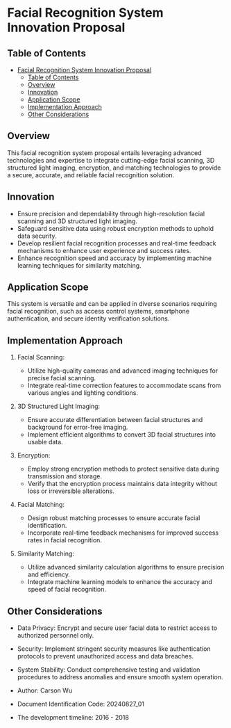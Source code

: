# Facial Recognition System Innovation Proposal

## Table of Contents

- [Facial Recognition System Innovation Proposal](#facial-recognition-system-innovation-proposal)
  - [Table of Contents](#table-of-contents)
  - [Overview](#overview)
  - [Innovation](#innovation)
  - [Application Scope](#application-scope)
  - [Implementation Approach](#implementation-approach)
  - [Other Considerations](#other-considerations)

## Overview

This facial recognition system proposal entails leveraging advanced technologies and expertise to integrate cutting-edge facial scanning, 3D structured light imaging, encryption, and matching technologies to provide a secure, accurate, and reliable facial recognition solution.

## Innovation

- Ensure precision and dependability through high-resolution facial scanning and 3D structured light imaging.
- Safeguard sensitive data using robust encryption methods to uphold data security.
- Develop resilient facial recognition processes and real-time feedback mechanisms to enhance user experience and success rates.
- Enhance recognition speed and accuracy by implementing machine learning techniques for similarity matching.

## Application Scope

This system is versatile and can be applied in diverse scenarios requiring facial recognition, such as access control systems, smartphone authentication, and secure identity verification solutions.

## Implementation Approach

1. Facial Scanning:
   - Utilize high-quality cameras and advanced imaging techniques for precise facial scanning.
   - Integrate real-time correction features to accommodate scans from various angles and lighting conditions.

2. 3D Structured Light Imaging:
   - Ensure accurate differentiation between facial structures and background for error-free imaging.
   - Implement efficient algorithms to convert 3D facial structures into usable data.

3. Encryption:
   - Employ strong encryption methods to protect sensitive data during transmission and storage.
   - Verify that the encryption process maintains data integrity without loss or irreversible alterations.

4. Facial Matching:
   - Design robust matching processes to ensure accurate facial identification.
   - Incorporate real-time feedback mechanisms for improved success rates in facial recognition.

5. Similarity Matching:
   - Utilize advanced similarity calculation algorithms to ensure precision and efficiency.
   - Integrate machine learning models to enhance the accuracy and speed of facial recognition.

## Other Considerations

- Data Privacy: Encrypt and secure user facial data to restrict access to authorized personnel only.
- Security: Implement stringent security measures like authentication protocols to prevent unauthorized access and data breaches.
- System Stability: Conduct comprehensive testing and validation procedures to address anomalies and ensure smooth system operation.

- Author: Carson Wu
- Document Identification Code: 20240827_01
- The development timeline: 2016 - 2018
